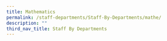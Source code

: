 ```yaml
---
title: Mathematics
permalink: /staff-departments/Staff-By-Departments/mathe/
description: ""
third_nav_title: Staff By Departments
---
```

